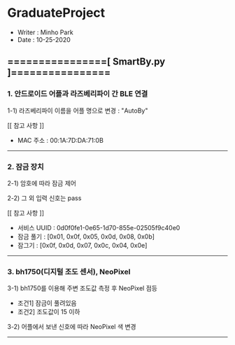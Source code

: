 # GraduateProject

- Writer : Minho Park
- Date   : 10-25-2020

## ================[ SmartBy.py ]================

### 1. 안드로이드 어플과 라즈베리파이 간 BLE 연결 

1-1) 라즈베리파이 이름을 어플 명으로 변경 : "AutoBy"

[[ 참고 사항 ]]
- MAC 주소 : 00:1A:7D:DA:71:0B

-------------------------------------------------------------------------------------
### 2. 잠금 장치

2-1) 암호에 따라 잠금 제어

2-2) 그 외 입력 신호는 pass

[[ 참고 사항 ]]
- 서비스 UUID 	: 0d0f0fe1-0e65-1d70-855e-02505f9c40e0
- 잠금 풀기 	: [0x01, 0x0f, 0x05, 0x0d, 0x08, 0x0b]
- 잠그기    	: [0x0f, 0x0d, 0x07, 0x0c, 0x04, 0x0e]

-------------------------------------------------------------------------------------
### 3. bh1750(디지털 조도 센서), NeoPixel

 3-1) bh1750를 이용해 주변 조도값 측정 후 NeoPixel 점등 
 - 조건1] 잠금이 풀려있음
 - 조건2] 조도값이 15 이하

 3-2) 어플에서 보낸 신호에 따라 NeoPixel 색 변경

-------------------------------------------------------------------------------------
